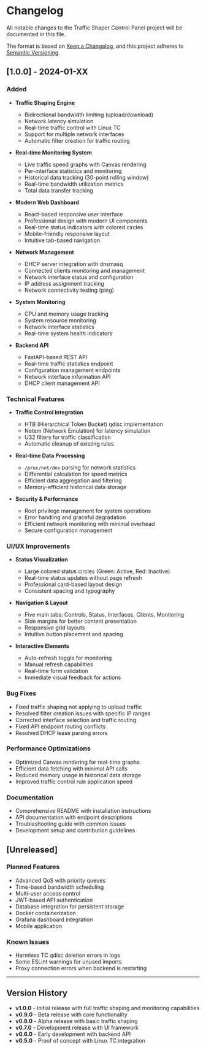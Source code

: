 # Changelog

All notable changes to the Traffic Shaper Control Panel project will be documented in this file.

The format is based on [Keep a Changelog](https://keepachangelog.com/en/1.0.0/),
and this project adheres to [Semantic Versioning](https://semver.org/spec/v2.0.0.html).

## [1.0.0] - 2024-01-XX

### Added
- **Traffic Shaping Engine**
  - Bidirectional bandwidth limiting (upload/download)
  - Network latency simulation
  - Real-time traffic control with Linux TC
  - Support for multiple network interfaces
  - Automatic filter creation for traffic routing

- **Real-time Monitoring System**
  - Live traffic speed graphs with Canvas rendering
  - Per-interface statistics and monitoring
  - Historical data tracking (30-point rolling window)
  - Real-time bandwidth utilization metrics
  - Total data transfer tracking

- **Modern Web Dashboard**
  - React-based responsive user interface
  - Professional design with modern UI components
  - Real-time status indicators with colored circles
  - Mobile-friendly responsive layout
  - Intuitive tab-based navigation

- **Network Management**
  - DHCP server integration with dnsmasq
  - Connected clients monitoring and management
  - Network interface status and configuration
  - IP address assignment tracking
  - Network connectivity testing (ping)

- **System Monitoring**
  - CPU and memory usage tracking
  - System resource monitoring
  - Network interface statistics
  - Real-time system health indicators

- **Backend API**
  - FastAPI-based REST API
  - Real-time traffic statistics endpoint
  - Configuration management endpoints
  - Network interface information API
  - DHCP client management API

### Technical Features
- **Traffic Control Integration**
  - HTB (Hierarchical Token Bucket) qdisc implementation
  - Netem (Network Emulation) for latency simulation
  - U32 filters for traffic classification
  - Automatic cleanup of existing rules

- **Real-time Data Processing**
  - `/proc/net/dev` parsing for network statistics
  - Differential calculation for speed metrics
  - Efficient data aggregation and filtering
  - Memory-efficient historical data storage

- **Security & Performance**
  - Root privilege management for system operations
  - Error handling and graceful degradation
  - Efficient network monitoring with minimal overhead
  - Secure configuration management

### UI/UX Improvements
- **Status Visualization**
  - Large colored status circles (Green: Active, Red: Inactive)
  - Real-time status updates without page refresh
  - Professional card-based layout design
  - Consistent spacing and typography

- **Navigation & Layout**
  - Five main tabs: Controls, Status, Interfaces, Clients, Monitoring
  - Side margins for better content presentation
  - Responsive grid layouts
  - Intuitive button placement and spacing

- **Interactive Elements**
  - Auto-refresh toggle for monitoring
  - Manual refresh capabilities
  - Real-time form validation
  - Immediate visual feedback for actions

### Bug Fixes
- Fixed traffic shaping not applying to upload traffic
- Resolved filter creation issues with specific IP ranges
- Corrected interface selection and traffic routing
- Fixed API endpoint routing conflicts
- Resolved DHCP lease parsing errors

### Performance Optimizations
- Optimized Canvas rendering for real-time graphs
- Efficient data fetching with minimal API calls
- Reduced memory usage in historical data storage
- Improved traffic control rule application speed

### Documentation
- Comprehensive README with installation instructions
- API documentation with endpoint descriptions
- Troubleshooting guide with common issues
- Development setup and contribution guidelines

## [Unreleased]

### Planned Features
- Advanced QoS with priority queues
- Time-based bandwidth scheduling
- Multi-user access control
- JWT-based API authentication
- Database integration for persistent storage
- Docker containerization
- Grafana dashboard integration
- Mobile application

### Known Issues
- Harmless TC qdisc deletion errors in logs
- Some ESLint warnings for unused imports
- Proxy connection errors when backend is restarting

---

## Version History

- **v1.0.0** - Initial release with full traffic shaping and monitoring capabilities
- **v0.9.0** - Beta release with core functionality
- **v0.8.0** - Alpha release with basic traffic shaping
- **v0.7.0** - Development release with UI framework
- **v0.6.0** - Early development with backend API
- **v0.5.0** - Proof of concept with Linux TC integration 
